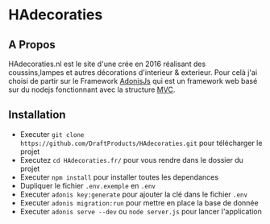 # HAdecoraties

## A Propos
HAdecoraties.nl est le site d'une crée en 2016 réalisant des coussins,lampes et autres décorations d'interieur & exterieur. 
Pour celà j'ai choisi de partir sur le Framework [AdonisJs](https://adonisjs.com) qui est un framework web basé sur du nodejs fonctionnant avec la structure [MVC](https://fr.wikipedia.org/wiki/Mod%C3%A8le-vue-contr%C3%B4leur).

## Installation
- Executer `git clone https://github.com/DraftProducts/HAdecoraties.git` pour télécharger le projet
- Executez `cd HAdecoraties.fr/` pour vous rendre dans le dossier du projet
- Executer `npm install` pour installer toutes les dependances
- Dupliquer le fichier `.env.exemple` en `.env`
- Executer `adonis key:generate` pour ajouter la clé dans le fichier `.env`
- Executer `adonis migration:run` pour mettre en place la base de donnée
- Executer `adonis serve --dev` ou `node server.js` pour lancer l'application